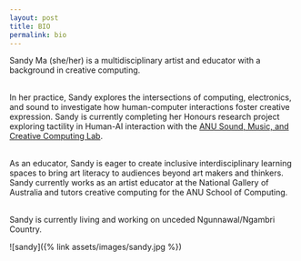 ```yaml
---
layout: post
title: BIO
permalink: bio
---
```


Sandy Ma (she/her) is a multidisciplinary artist and educator with a background in creative computing. <br /><br />

In her practice, Sandy explores the intersections of computing, electronics, and sound to investigate how human-computer interactions foster creative expression. Sandy is currently completing her Honours research project exploring tactility in Human-AI interaction with the [ANU Sound, Music, and Creative Computing Lab](https://charlesmartin.au/lab/). <br /><br />

As an educator, Sandy is eager to create inclusive interdisciplinary learning spaces to bring art literacy to audiences beyond art makers and thinkers. Sandy currently works as an artist educator at the National Gallery of Australia and tutors creative computing for the ANU School of Computing. <br /><br />

Sandy is currently living and working on unceded Ngunnawal/Ngambri Country. 

![sandy]({% link assets/images/sandy.jpg %})